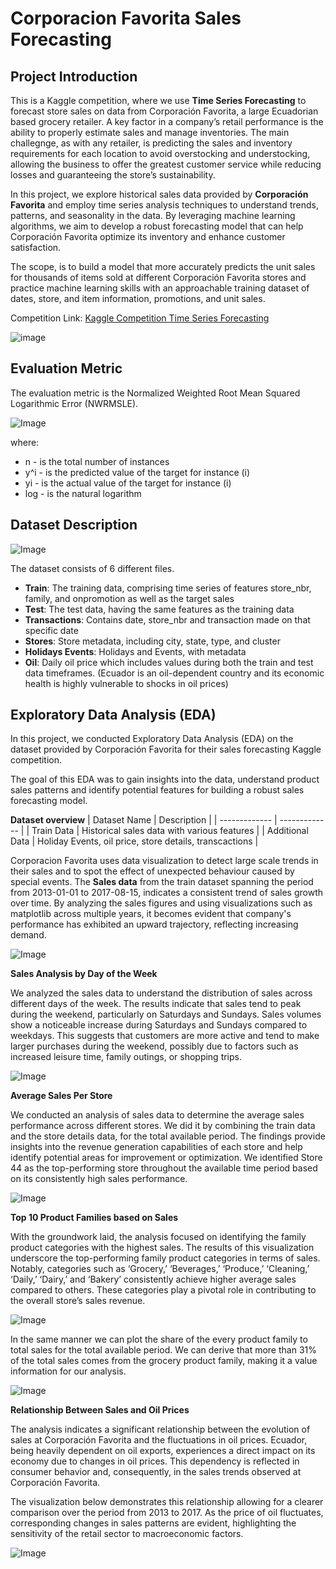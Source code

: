 # Corporacion Favorita Sales Forecasting
## Project Introduction
This is a Kaggle competition, where we use **Time Series Forecasting** to forecast store sales on data from Corporación Favorita, a large Ecuadorian based grocery retailer.
A key factor in a company’s retail performance is the ability to properly estimate sales and manage inventories. 
The main challegnge, as with any retailer, is predicting the sales and inventory requirements for each location to avoid overstocking and understocking, allowing the business to offer the greatest customer service while reducing losses and guaranteeing the store’s sustainability.

In this project, we explore historical sales data provided by **Corporación Favorita** and employ time series analysis techniques to understand trends, patterns, and seasonality in the data. By leveraging machine learning algorithms, we aim to develop a robust forecasting model that can help Corporación Favorita optimize its inventory and enhance customer satisfaction.

The scope, is to build a model that more accurately predicts the unit sales for thousands of items sold at different Corporación Favorita stores and practice machine learning skills with an approachable training dataset of dates, store, and item information, promotions, and unit sales.

Competition Link: [Kaggle Competition Time Series Forecasting](https://www.kaggle.com/c/favorita-grocery-sales-forecasting/overview)

![image](https://1.bp.blogspot.com/-PmDQR72xfXE/YGyFsQ7gTCI/AAAAAAAACnQ/rGzQZfRHhnwEC1KpEVHntb5BRte-VwlPQCLcBGAsYHQ/s800/corporacion%2Bfavorita.jpg)

## Evaluation Metric
The evaluation metric is the Normalized Weighted Root Mean Squared Logarithmic Error (NWRMSLE).

![Image](Images/Evaluation_Metric.jpg)


where:
+ n - is the total number of instances
+ y^i - is the predicted value of the target for instance (i)
+ yi - is the actual value of the target for instance (i)
+ log - is the natural logarithm

## Dataset Description

![Image](Images/Corporacion_Favorita_Data_1.jpg)

The dataset consists of 6 different files.

+ **Train**: The training data, comprising time series of features store_nbr, family, and onpromotion as well as the target sales
+ **Test**: The test data, having the same features as the training data
+ **Transactions**: Contains date, store_nbr and transaction made on that specific date
+ **Stores**: Store metadata, including city, state, type, and cluster
+ **Holidays Events**: Holidays and Events, with metadata
+ **Oil**: Daily oil price which includes values during both the train and test data timeframes. (Ecuador is an oil-dependent country and its economic health is highly vulnerable to shocks in oil prices)

## Exploratory Data Analysis (EDA)
In this project, we conducted Exploratory Data Analysis (EDA) on the dataset provided by Corporación Favorita for their sales forecasting Kaggle competition. 

The goal of this EDA was to gain insights into the data, understand product sales patterns and identify potential features for building a robust sales forecasting model.

**Dataset overview**
| Dataset Name  | Description |
| ------------- | ------------- |
| Train Data  | Historical sales data with various features  |
| Additional Data  | Holiday Events, oil price, store details, transcactions  |

Corporacion Favorita uses data visualization to detect large scale trends in their sales and to spot the effect of unexpected behaviour caused by special events. 
The **Sales data** from the train dataset spanning the period from 2013-01-01 to 2017-08-15,	indicates a consistent trend of sales growth over time. By analyzing the sales figures and using visualizations such as  matplotlib across multiple years, it becomes evident that company's performance has exhibited an upward trajectory, reflecting increasing demand.

![Image](Images/Total_Sales.jpg)

**Sales Analysis by Day of the Week**

We analyzed the sales data to understand the distribution of sales across different days of the week. The results indicate that sales tend to peak during the weekend, particularly on Saturdays and Sundays.
Sales volumes show a noticeable increase during Saturdays and Sundays compared to weekdays. This suggests that customers are more active and tend to make larger purchases during the weekend, possibly due to factors such as increased leisure time, family outings, or shopping trips.

![Image](Images/Total_Sales_Day_Week.jpg)

**Average Sales Per Store**

We conducted an analysis of sales data to determine the average sales performance across different stores. We did it by combining the train data and the store details data, for the total available period. The findings provide insights into the revenue generation capabilities of each store and help identify potential areas for improvement or optimization. We identified Store 44 as the top-performing store throughout the available time period based on its consistently high sales performance.

![Image](Images/Store_Perfomance_Average_Sales.jpg)

**Top 10 Product Families based on Sales**

With the groundwork laid, the analysis focused on identifying the family product categories with the highest sales. The results of this visualization underscore the top-performing family product categories in terms of sales. Notably, categories such as ‘Grocery,’ ‘Beverages,’ ‘Produce,’ ‘Cleaning,’ ‘Daily,’ ‘Dairy,’ and ‘Bakery’ consistently achieve higher average sales compared to others. These categories play a pivotal role in contributing to the overall store’s sales revenue.

![Image](Images/top_10_Product_Families.jpg)


In the same manner we can plot the share of the every product family to total sales for the total available period. We can derive that more than 31% of the total sales comes from the grocery product family, making it a value information for our analysis.

![Image](Images/%Share_Sales.jpg)

**Relationship Between Sales and Oil Prices**

The analysis indicates a significant relationship between the evolution of sales at Corporación Favorita and the fluctuations in oil prices. Ecuador, being heavily dependent on oil exports, experiences a direct impact on its economy due to changes in oil prices. This dependency is reflected in consumer behavior and, consequently, in the sales trends observed at Corporación Favorita.

The visualization below demonstrates this relationship allowing for a clearer comparison over the period from 2013 to 2017. As the price of oil fluctuates, corresponding changes in sales patterns are evident, highlighting the sensitivity of the retail sector to macroeconomic factors.

![Image](Images/Sales_Oil_Price.jpg)
